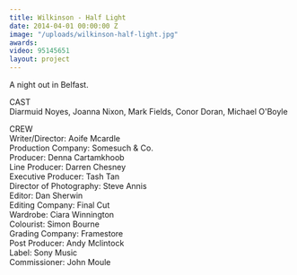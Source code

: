 ```yaml
---
title: Wilkinson - Half Light
date: 2014-04-01 00:00:00 Z
image: "/uploads/wilkinson-half-light.jpg"
awards: 
video: 95145651
layout: project
---
```


A night out in Belfast.

CAST  
Diarmuid Noyes, Joanna Nixon, Mark Fields, Conor Doran, Michael O'Boyle

CREW  
Writer/Director: Aoife Mcardle  
Production Company: Somesuch & Co.  
Producer: Denna Cartamkhoob  
Line Producer: Darren Chesney  
Executive Producer: Tash Tan  
Director of Photography: Steve Annis  
Editor: Dan Sherwin  
Editing Company: Final Cut  
Wardrobe: Ciara Winnington  
Colourist: Simon Bourne  
Grading Company: Framestore  
Post Producer: Andy Mclintock  
Label: Sony Music  
Commissioner: John Moule